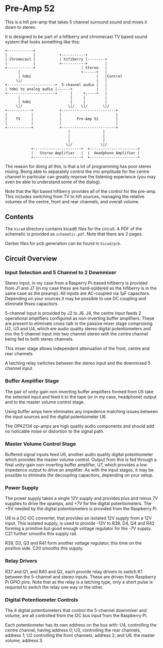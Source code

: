 # Pre-Amp 52

This is a hifi pre-amp that takes 5 channel surround sound and mixes
it down to stereo.

It is designed to be part of a hifiberry and chromecast TV based sound
system that looks something like this:



    +------------+
    |            |           +-----------+
    | Chromecast |           | hifiberry |--------+
    |            |           +-----------+        |
    +------------+                     | Stereo   |
          |                            +------+   |
          | hdmi                              |   |Control
         \|/                                  |   |
    +----------------------+  5-channel audio |   |
    | hdmi to analog audio |------+           |   |
    +----------------------+      |     +-----+   |
          |                       |     |         |
          | hdmi                  |     |         |
         \|/                     \|/   \|/       \|/
    +-----------+            +-------------------------+     
    |           |            |                         |
    |    TV     |            |       Pre-Amp 52        |
    |           |            |                         |
    +-----------+            +-------------------------+
                                 |               |  
                                 |               |  
                                 |               |  
                                \|/             \|/
                +----------------------+  +----------------------+
                |   Stereo Amplifier   |  |  Headphone Amplifier |
                +----------------------+  +----------------------+


The reason for doing all this, is that a lot of programming has poor
stereo mixing.  Being able to separately control the mix amplitude for
the centre channel in particular can greatly improve the listening
experience (you may even be able to understand some of the dialog).

Note that the Rpi based hifiberry provides all of the control for the
pre-amp.  This includes switching from TV to hifi sources, managing
the relative volumes of the centre, front and rear channels, and
overall volume.

## Contents

The `kicad` directory contains kicad6 files for the circuit.  A PDF of
the schematic is provided as `schematic.pdf`.  Note that there are 2
pages.

Gerber files for pcb generation can be found in `kicad/pcb`.

## Circuit Overview

### Input Selection and 5 Channel to 2 Downmixer

Stereo input, in my case from a Rasperry Pi-based hifiberry is
provided from J1 and J7 (in my case these are hard-soldered as the
hifiberry is in the same case as the preamp).  All inputs are
AC-coupled via 1μF capacitors.  Depending on your sources it may be
possible to use DC coupling and eliminate thses capacitors.

5-channel input is provided by J2 to J6.  J4, the centre input feeds 2
operational amplifiers configured as non-inverting buffer amplifiers.
These are present to eliminate cross-talk in the passive mixer stage
comprsising U2, U3 and U4, which are audio quality stereo digital
potentiometers and mix the 5 channel input into two channel stereo
with the centre channel being fed to both stereo channels.

This mixer stage allows independent attenuation of the front, centre
and rear channels.

A latching relay switches between the stereo input and the downmixed 5
channel input.

### Buffer Amplifier Stage

The pair of unity-gain non-inverting buffer amplifiers formed from U5
take the selected input and feed it to the tape (or in my case,
headphone) output and to the master volume control stage.

Using buffer amps here eliminates any impedence matching issues
between the input sources and the digital potentiometer U6.  

The OPA2134 op-amps are high quality audio components and should add
no noticable noise or distortion to the signal path.

### Master Volume Control Stage

Buffered signal inputs feed U6, another audio quality digital
potentiometer which provides the master volume control.  Output from
this is fed through a final unity-gain non-inverting buffer amplifier,
U7, which provides a low impedence output to drive an amplifier.  As
with the input stages, it may be possible to eliminate the decoupling
capacitors, depending on your setup.

### Power Supply

The power supply takes a single 12V supply and provides plus and minus
7V supplies to drive the opamps, and +7V for the digital
potentiometers.  The +5V needed by the digital potentiometers is
provided from the Raspberry Pi.

U8 is a DC-DC converter, that provides an isolated 12V supply from a
12V input.  This isolated supply, is used to provide -12V to R38, D4,
Q4 and R42 forming a primitive but good enough voltage regulator for
the -7V supply.  C21 further smooths this supply rail.

R39, D3, Q3 and R41 form another voltage regulator, this time on the
positive side.  C20 smooths this supply.

### Relay Drivers

R37 and Q1, and R40 and Q2, each provide relay drivers to switch K1
between the 5-channel and stereo inputs.  These are driven from
Raspberry Pi GPIO pins.  Note that as the relay is a latching type,
only a short pulse is required to switch the relay one way or the
other.

### Digital Potentiometer Controls

The 4 digital potentiometers that control the 5-channel downmixer and
volume, are all controlled from the I2C bus input from the Raspberry
Pi.

Each potentiometer has its own address on the bus with: U4, controlling
the centre channel, having address 0; U3, controlling the rear
channels, address 1; U2 controlling the front channels, address 2; and 
U6, the master volume, address 3.



